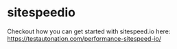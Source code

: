 # sitespeedio

Checkout how you can get started with sitespeed.io here: https://testautonation.com/performance-sitespeed-io/

